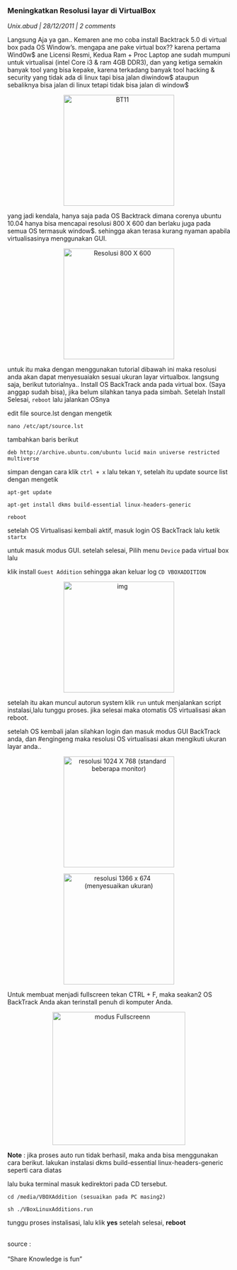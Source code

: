 ### **Meningkatkan Resolusi layar di VirtualBox**
_Unix.abud | 28/12/2011 | 2 comments_

Langsung Aja ya gan.. Kemaren ane mo coba install Backtrack 5.0 di virtual box pada OS Window’s. mengapa ane pake virtual box?? karena pertama Wind0w$ ane Licensi Resmi, Kedua Ram + Proc Laptop ane sudah mumpuni untuk virtualisai (intel Core i3 & ram 4GB DDR3), dan yang ketiga semakin banyak tool yang bisa kepake, karena terkadang banyak tool hacking & security yang tidak ada di linux tapi bisa jalan diwindow$ ataupun sebaliknya bisa jalan di linux tetapi tidak bisa jalan di window$
<p align="center">
	<img src="./posts/2011-12-28-meningkatkan-resolusi-layar-di-virtualbox/1.png" height="250px" alt="BT11">
</p> 

yang jadi kendala, hanya saja pada OS Backtrack dimana corenya ubuntu 10.04 hanya bisa mencapai resolusi 800 X 600 dan berlaku juga pada semua OS termasuk window$. sehingga akan terasa kurang nyaman apabila virtualisasinya menggunakan GUI.
<p align="center">
	<img src="./posts/2011-12-28-meningkatkan-resolusi-layar-di-virtualbox/2.png" height="250px" alt="Resolusi 800 X 600">
</p> 

untuk itu maka dengan menggunakan tutorial dibawah ini maka resolusi anda akan dapat menyesuaiakn sesuai ukuran layar virtualbox. langsung saja, berikut tutorialnya.. Install OS BackTrack anda pada virtual box. (Saya anggap sudah bisa), jika belum silahkan tanya pada simbah. Setelah Install Selesai, `reboot` lalu jalankan OSnya

edit file source.lst dengan mengetik
```
nano /etc/apt/source.lst
```

tambahkan baris berikut
```
deb http://archive.ubuntu.com/ubuntu lucid main universe restricted multiverse
```

simpan dengan cara klik `ctrl + x` lalu tekan `Y`, setelah itu update source list dengan mengetik
```
apt-get update

apt-get install dkms build-essential linux-headers-generic

reboot
```

setelah OS Virtualisasi kembali aktif, masuk login OS BackTrack lalu ketik `startx`

untuk masuk modus GUI. setelah selesai, Pilih menu `Device` pada virtual box lalu

klik install `Guest Addition` sehingga akan keluar log `CD VBOXADDITION`
<p align="center">
	<img src="./posts/2011-12-28-meningkatkan-resolusi-layar-di-virtualbox/3.png" height="250px" alt="img">
</p> 

setelah itu akan muncul autorun system klik `run` untuk menjalankan script instalasi,lalu tunggu proses. jika selesai maka otomatis OS virtualisasi akan reboot.

setelah OS kembali jalan silahkan login dan masuk modus GUI BackTrack anda, dan #engingeng maka resolusi OS virtualisasi akan mengikuti ukuran layar anda..
<p align="center">
	<img src="./posts/2011-12-28-meningkatkan-resolusi-layar-di-virtualbox/4.png" height="250px" alt="resolusi 1024 X 768 (standard beberapa monitor)">
</p> 

<p align="center">
	<img src="./posts/2011-12-28-meningkatkan-resolusi-layar-di-virtualbox/5.png" height="250px" alt="resolusi 1366 x 674 (menyesuaikan ukuran)">
</p> 


Untuk membuat menjadi fullscreen tekan CTRL + F, maka seakan2 OS BackTrack Anda akan terinstall penuh di komputer Anda.
<p align="center">
	<img src="./posts/2011-12-28-meningkatkan-resolusi-layar-di-virtualbox/6.jpg" height="300px" alt="modus Fullscreenn">
</p> 


**Note** : jika proses auto run tidak berhasil, maka anda bisa menggunakan cara berikut. lakukan instalasi dkms build-essential linux-headers-generic seperti cara diatas

lalu buka terminal masuk kedirektori pada CD tersebut.
```
cd /media/VBOXAddition (sesuaikan pada PC masing2)

sh ./VBoxLinuxAdditions.run
```

tunggu proses instalisasi, lalu klik **yes** setelah selesai, **reboot**


<br>
source : <http://cektkp.com/doscom1>

<br>
<br>
“Share Knowledge is fun”